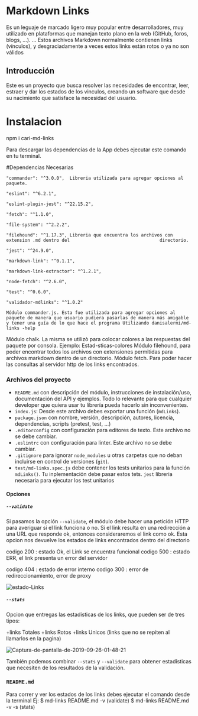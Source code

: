 # Markdown Links
Es un leguaje de marcado ligero muy popular entre desarrolladores, muy utilizado en  plataformas que manejan texto plano en la web (GitHub, foros, blogs, ...). ... Estos archivos Markdown normalmente contienen links (vínculos), y desgraciadamente a veces estos links están rotos o ya no son válidos

## Introducción
Este es un proyecto que busca resolver las necesidades de encontrar, leer, estraer y dar los estados de los vinculos, creando un software que desde su nacimiento que satisface la necesidad del usuario.

# Instalacion 

npm i cari-md-links   

Para descargar las dependencias de la App debes ejecutar este comando en tu terminal. 

#Dependencias Necesarias 

    "commander": "^3.0.0",  Libreria utilizada para agregar opciones al paquete.

    "eslint": "^6.2.1",     

    "eslint-plugin-jest": "^22.15.2",
    
    "fetch": "^1.1.0",

    "file-system": "^2.2.2",

    "filehound": "^1.17.3", Libreria que encuentra los archivos con extension .md dentro del                                  directorio. 

    "jest": "^24.9.0",

    "markdown-link": "^0.1.1",

    "markdown-link-extractor": "^1.2.1",
    
    "node-fetch": "^2.6.0",
    
    "test": "^0.6.0",
    
    "validador-mdlinks": "^1.0.2"

    Módulo commander.js. Esta fue utilizada para agregar opciones al paquete de manera que usuario pudiera pasarlas de manera más amigable y tener una guía de lo que hace el programa Utilizando danisalermi/md-links -help
Módulo chalk. La misma se utilizò para colocar colores a las respuestas del paquete por consola. Ejemplo: Estad-sticas-colores
Módulo filehound, para poder encontrar todos los archivos con extensiones permitidas para archivos markdown dentro de un directorio.
Módulo fetch. Para poder hacer las consultas al servidor http de los links encontrados.

### Archivos del proyecto

- `README.md` con descripción del módulo, instrucciones de instalación/uso,
  documentación del API y ejemplos. Todo lo relevante para que cualquier
  developer que quiera usar tu librería pueda hacerlo sin inconvenientes.
- `index.js`: Desde este archivo debes exportar una función (`mdLinks`).
- `package.json` con nombre, versión, descripción, autores, licencia,
  dependencias, scripts (pretest, test, ...)
- `.editorconfig` con configuración para editores de texto. Este archivo no se
  debe cambiar.
- `.eslintrc` con configuración para linter. Este archivo no
  se debe cambiar.
- `.gitignore` para ignorar `node_modules` u otras carpetas que no deban
  incluirse en control de versiones (`git`).
- `test/md-links.spec.js` debe contener los tests unitarios para la función
  `mdLinks()`. Tu inplementación debe pasar estos tets.
  `jest` libreria necesaria para ejecutar los test unitarios



#### Opciones 

##### `--validate`

Si pasamos la opción `--validate`, el módulo debe hacer una petición HTTP para
averiguar si el link funciona o no. Si el link resulta en una redirección a una
URL que responde ok, entonces consideraremos el link como ok.
Esta opcion nos devuelve los estados de links encontrados dentro del directorio 
 
codigo 200 : estado Ok, el Link se encuentra funcional
codigo 500 : estado ERR, el link presenta un error del servidor 

codigo 404 : estado de error interno
codigo 300 : error de redireccionamiento, error de proxy

<img src="https://i.ibb.co/4tQyzWh/estado-Links.png" alt="estado-Links" border="0">

##### `--stats`

Opcion que entregas las estadisticas de los links, que pueden ser de tres tipos:

+links Totales 
+links Rotos 
+links Unicos (links que no se repiten al llamarlos en la pagina)


<img src="https://i.ibb.co/stckFvN/Captura-de-pantalla-de-2019-09-26-01-48-21.png" alt="Captura-de-pantalla-de-2019-09-26-01-48-21" border="0">



También podemos combinar `--stats` y `--validate` para obtener estadísticas que
necesiten de los resultados de la validación.


### `README.md`

Para correr y ver los estados de los links debes ejecutar el comando desde la terminal 
Ej: $ md-links README.md -v (validate)
    $ md-links README.md -v -s (stats)




